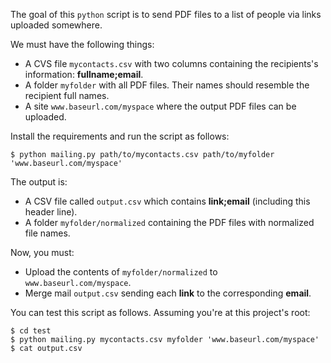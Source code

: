 The goal of this `python` script is to send PDF files to a list of people via links uploaded somewhere.

We must have the following things:

- A CVS file `mycontacts.csv` with two columns containing the recipients's information: **fullname;email**.
- A folder `myfolder` with all PDF files. Their names should resemble the recipient full names.
- A site `www.baseurl.com/myspace` where the output PDF files can be uploaded.

Install the requirements and run the script as follows:

```
$ python mailing.py path/to/mycontacts.csv path/to/myfolder 'www.baseurl.com/myspace'
```

The output is: 

- A CSV file called `output.csv` which contains **link;email** (including this header line).
- A folder `myfolder/normalized` containing the PDF files with normalized file names.

Now, you must:

- Upload the contents of `myfolder/normalized` to `www.baseurl.com/myspace`.
- Merge mail `output.csv` sending each **link** to the corresponding **email**.

You can test this script as follows. Assuming you're at this project's root:

```
$ cd test
$ python mailing.py mycontacts.csv myfolder 'www.baseurl.com/myspace'
$ cat output.csv
```